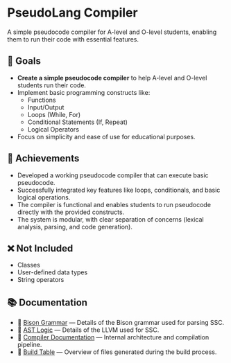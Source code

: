 # PseudoLang Compiler

A simple pseudocode compiler for A-level and O-level students, enabling them to run their code with essential features.

## 🎯 Goals

- **Create a simple pseudocode compiler** to help A-level and O-level students run their code.
- Implement basic programming constructs like:
  - Functions
  - Input/Output
  - Loops (While, For)
  - Conditional Statements (If, Repeat)
  - Logical Operators
- Focus on simplicity and ease of use for educational purposes.

## 🎉 Achievements

- Developed a working pseudocode compiler that can execute basic pseudocode.
- Successfully integrated key features like loops, conditionals, and basic logical operations.
- The compiler is functional and enables students to run pseudocode directly with the provided constructs.
- The system is modular, with clear separation of concerns (lexical analysis, parsing, and code generation).

## ❌ Not Included

- Classes
- User-defined data types
- String operators

## 📚 Documentation

- 📄 [Bison Grammar](SSC_Bison_Grammar.md) — Details of the Bison grammar used for parsing SSC.
- 📄 [AST Logic](ASTLogic.md) — Details of the LLVM used for SSC.
- 📄 [Compiler Documentation](SSC_Compiler_Documentation.md) — Internal architecture and compilation pipeline.
- 📄 [Build Table](BUILD_TABLE.md) — Overview of files generated during the build process.
